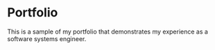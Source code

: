 # Portfolio

This is a sample of my portfolio that demonstrates my experience as a software systems engineer.
